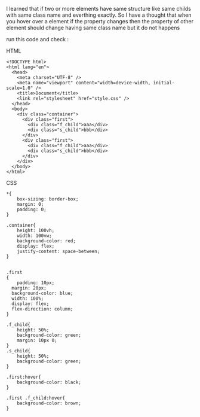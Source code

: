 I learned that if two or more elements have same structure like same childs with same class name and everthing exactly. So I have a thought that when you hover over a element
if the property changes then the property of other element should change having same class name but it do not happens

run this code and check : <br>

HTML

```
<!DOCTYPE html>
<html lang="en">
  <head>
    <meta charset="UTF-8" />
    <meta name="viewport" content="width=device-width, initial-scale=1.0" />
    <title>Document</title>
    <link rel="stylesheet" href="style.css" />
  </head>
  <body>
    <div class="container">
      <div class="first">
        <div class="f_child">aaa</div>
        <div class="s_child">bbb</div>
      </div>
      <div class="first">
        <div class="f_child">aaa</div>
        <div class="s_child">bbb</div>
      </div>
    </div>
  </body>
</html>
```
CSS 

```
*{
    box-sizing: border-box;
    margin: 0;
    padding: 0;
}

.container{
    height: 100vh;
    width: 100vw;
    background-color: red;
    display: flex;
    justify-content: space-between;
}


.first
{
    padding: 10px;
  margin: 20px;
  background-color: blue;
  width: 100%;
  display: flex;
  flex-direction: column;
}

.f_child{
    height: 50%;
    background-color: green;
    margin: 10px 0;
}
.s_child{
    height: 50%;
    background-color: green;
}

.first:hover{
    background-color: black;
}

.first .f_child:hover{
    background-color: brown;
}
```
